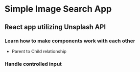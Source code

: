 # Simple Image Search App


## React app utilizing Unsplash API


### Learn how to make components work with each other
- Parent to Child relationship

### Handle controlled input

